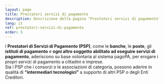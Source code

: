 ```yaml
---
layout: page
title: Prestatori servizi di pagamento
description: Descrizione della pagina "Prestatori servizi di pagamento"
lang: it
ref: prestatori-servizi-di-pagamento
order: 5
---
```



I **Prestatori di Servizi di Pagamento (PSP)**, come le **banche**, le **poste**, gli **istituti di pagamento** e **ogni altro soggetto abilitato ad eseguire servizi di pagamento**, aderiscono su base volontaria al sistema pagoPA, per erogare i propri servizi di pagamento a cittadini e imprese.  
Sia i PSP che i consorzi o le associazioni di categoria, possono aderire in qualità di **“intermediari tecnologici”** a supporto di altri PSP o degli Enti Creditori.
